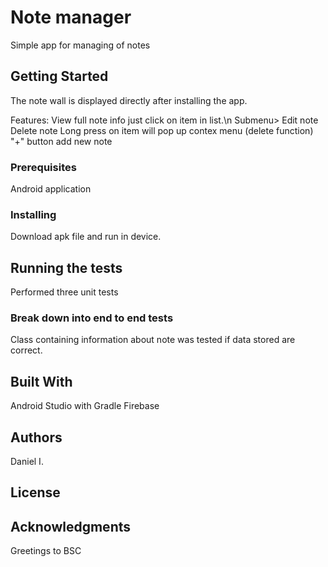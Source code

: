 # Note manager

Simple app for managing of notes

## Getting Started

The note wall is displayed directly after installing the app.

Features:
View full note info just click on item in list.\n
  Submenu>
    Edit note
    Delete note
Long press on item will pop up contex menu (delete function)
"+" button add new note

### Prerequisites

Android application

### Installing

Download apk file and run in device.

## Running the tests

Performed three unit tests

### Break down into end to end tests

Class containing information about note was tested if data stored are correct.

## Built With

Android Studio with Gradle
Firebase

## Authors

Daniel I.

## License

## Acknowledgments

Greetings to BSC

